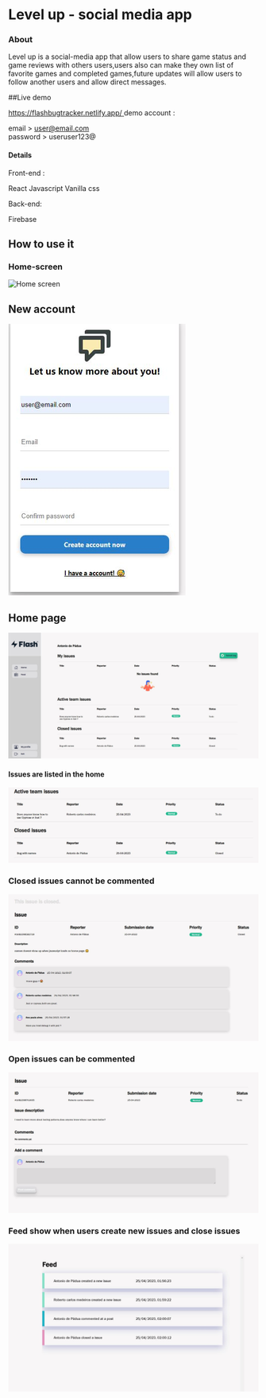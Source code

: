 # Level up - social media app


### About


Level up is a social-media app that allow users to share game status and game reviews with others users,users also can make they own list of favorite games and completed games,future updates will allow users to follow another users and allow direct messages.


##Live demo 

[https://flashbugtracker.netlify.app/
](https://levelup-socialmedia.netlify.app/)
demo account : 

email > user@email.com  
password > useruser123@


#### Details


Front-end :

React
Javascript
Vanilla css

Back-end:

Firebase 

    

## How to use it

### Home-screen

![Home screen](https://github.com/de-Padua/levelup-social_media/blob/Main/level-up/home.JPG)




## New account 


![New account](https://github.com/de-Padua/BugTracker/blob/main/how-to-use/new-actoun.JPG?raw=true)


## Home page 



![Home page](https://github.com/de-Padua/BugTracker/blob/main/how-to-use/home.JPG?raw=true)

#### Issues are listed in the home
![Issues](https://github.com/de-Padua/BugTracker/blob/main/how-to-use/issues-home.JPG?raw=true)

### Closed issues cannot be commented

![Issues](https://github.com/de-Padua/BugTracker/blob/main/how-to-use/closed-issues.JPG?raw=true)

### Open issues can be commented


![Issues](https://github.com/de-Padua/BugTracker/blob/main/how-to-use/issues-detail.JPG?raw=true)


### Feed show when users create new issues and close issues


![Issues](https://github.com/de-Padua/BugTracker/blob/main/how-to-use/feed.JPG?raw=true)
